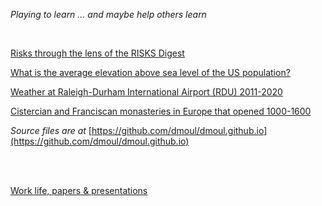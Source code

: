 *Playing to learn ... and maybe help others learn*

<br>

[Risks through the lens of the RISKS Digest](./risks-lens/the-lens.html)

[What is the average elevation above sea level of the US population?](./mean-uspop-elevation/mean-population-elevation.html)

[Weather at Raleigh-Durham International Airport (RDU) 2011-2020](./rdu-weather/rdu-weather.html)

[Cistercian and Franciscan monasteries in Europe that opened 1000-1600](./monasteries/monasteries.html)

*Source files are at* [https://github.com/dmoul/dmoul.github.io](https://github.com/dmoul/dmoul.github.io)

<br>
<br>

[Work life, papers & presentations](./papers-presentations/papers-presentations.html)



